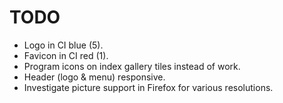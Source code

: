 # TODO
* Logo in CI blue (5).
* Favicon in CI red (1).
* Program icons on index gallery tiles instead of work.
* Header (logo & menu) responsive.
* Investigate picture support in Firefox for various resolutions.

